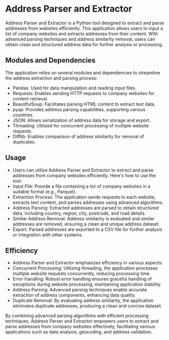 # Address Parser and Extractor

Address Parser and Extractor is a Python tool designed to extract and parse addresses from websites efficiently. This application allows users to input a list of company websites and extracts addresses from their content. With advanced parsing techniques and address similarity removal, users can obtain clean and structured address data for further analysis or processing.

## Modules and Dependencies
The application relies on several modules and dependencies to streamline the address extraction and parsing process:
* Pandas: Used for data manipulation and reading input files.
* Requests: Enables sending HTTP requests to company websites for content retrieval.
* BeautifulSoup: Facilitates parsing HTML content to extract text data.
* pyap: Provides address parsing capabilities, supporting various countries.
* JSON: Allows serialization of address data for storage and export.
* Threading: Utilized for concurrent processing of multiple website requests.
* Difflib: Enables comparison of address similarity for removal of duplicates.

## Usage
* Users can utilize Address Parser and Extractor to extract and parse addresses from company websites efficiently. Here's how to use the tool:
* Input File: Provide a file containing a list of company websites in a suitable format (e.g., Parquet).
* Extraction Process: The application sends requests to each website, extracts text content, and parses addresses using advanced algorithms.
* Address Parsing: Extracted addresses are parsed to obtain structured data, including country, region, city, postcode, and road details.
* Similar Address Removal: Address similarity is evaluated and similar addresses are removed, ensuring a clean and unique address dataset.
* Export: Parsed addresses are exported to a CSV file for further analysis or integration with other systems.

## Efficiency
* Address Parser and Extractor emphasizes efficiency in various aspects:
* Concurrent Processing: Utilizing threading, the application processes multiple website requests concurrently, reducing processing time.
* Error Handling: Robust error handling ensures graceful handling of exceptions during website processing, maintaining application stability.
* Address Parsing: Advanced parsing techniques enable accurate extraction of address components, enhancing data quality.
* Duplicate Removal: By evaluating address similarity, the application eliminates duplicate addresses, producing a clean and concise dataset.

By combining advanced parsing algorithms with efficient processing techniques, Address Parser and Extractor empowers users to extract and parse addresses from company websites effectively, facilitating various applications such as data analysis, geocoding, and address validation.
